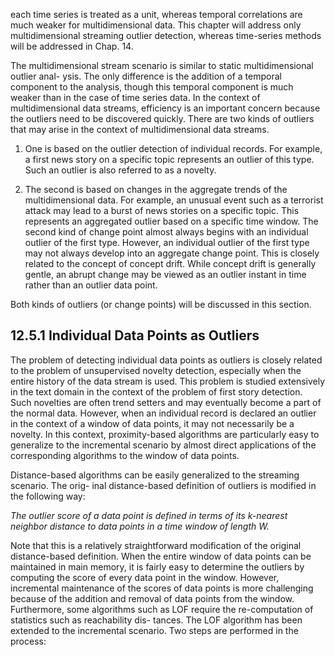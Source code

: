 
each time series is treated as a unit, whereas temporal correlations are much weaker for 
multidimensional data. This chapter will address only multidimensional streaming outlier 
detection, whereas time-series methods will be addressed in Chap. 14.

The multidimensional stream scenario is similar to static multidimensional outlier anal-
ysis. The only difference is the addition of a temporal component to the analysis, though 
this temporal component is much weaker than in the case of time series data. In the context 
of multidimensional data streams, efficiency is an important concern because the outliers 
need to be discovered quickly. There are two kinds of outliers that may arise in the context 
of multidimensional data streams.

1. One is based on the outlier detection of individual records. For example, a first news 
   story on a specific topic represents an outlier of this type. Such an outlier is also 
   referred to as a novelty.

2. The second is based on changes in the aggregate trends of the multidimensional data. 
   For example, an unusual event such as a terrorist attack may lead to a burst of 
   news stories on a specific topic. This represents an aggregated outlier based on a 
   specific time window. The second kind of change point almost always begins with an 
   individual outlier of the first type. However, an individual outlier of the first type 
   may not always develop into an aggregate change point. This is closely related to the 
   concept of concept drift. While concept drift is generally gentle, an abrupt change 
   may be viewed as an outlier instant in time rather than an outlier data point.

Both kinds of outliers (or change points) will be discussed in this section.

## 12.5.1 Individual Data Points as Outliers

The problem of detecting individual data points as outliers is closely related to the problem 
of unsupervised novelty detection, especially when the entire history of the data stream is 
used. This problem is studied extensively in the text domain in the context of the problem 
of first story detection. Such novelties are often trend setters and may eventually become a 
part of the normal data. However, when an individual record is declared an outlier in the 
context of a window of data points, it may not necessarily be a novelty. In this context, 
proximity-based algorithms are particularly easy to generalize to the incremental scenario 
by almost direct applications of the corresponding algorithms to the window of data points.

Distance-based algorithms can be easily generalized to the streaming scenario. The orig-
inal distance-based definition of outliers is modified in the following way:

*The outlier score of a data point is defined in terms of its k-nearest neighbor distance 
to data points in a time window of length $W$.*

Note that this is a relatively straightforward modification of the original distance-based 
definition. When the entire window of data points can be maintained in main memory, it 
is fairly easy to determine the outliers by computing the score of every data point in the 
window. However, incremental maintenance of the scores of data points is more challenging 
because of the addition and removal of data points from the window. Furthermore, some 
algorithms such as LOF require the re-computation of statistics such as reachability dis-
tances. The LOF algorithm has been extended to the incremental scenario. Two steps are 
performed in the process:
